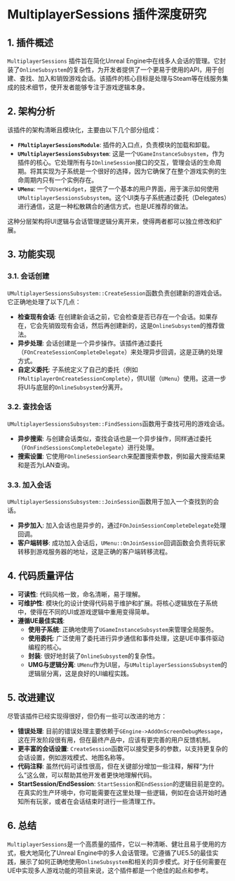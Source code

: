 
# MultiplayerSessions 插件深度研究

## 1. 插件概述

`MultiplayerSessions` 插件旨在简化Unreal Engine中在线多人会话的管理。它封装了`OnlineSubsystem`的复杂性，为开发者提供了一个更易于使用的API，用于创建、查找、加入和销毁游戏会话。该插件的核心目标是处理与Steam等在线服务集成的技术细节，使开发者能够专注于游戏逻辑本身。

## 2. 架构分析

该插件的架构清晰且模块化，主要由以下几个部分组成：

*   **`FMultiplayerSessionsModule`**: 插件的入口点，负责模块的加载和卸载。
*   **`UMultiplayerSessionsSubsystem`**: 这是一个`UGameInstanceSubsystem`，作为插件的核心。它处理所有与`IOnlineSession`接口的交互，管理会话的生命周期。将其实现为子系统是一个很好的选择，因为它确保了在整个游戏实例的生命周期内只有一个实例存在。
*   **`UMenu`**: 一个`UUserWidget`，提供了一个基本的用户界面，用于演示如何使用`UMultiplayerSessionsSubsystem`。这个UI类与子系统通过委托（Delegates）进行通信，这是一种松散耦合的通信方式，也是UE推荐的做法。

这种分层架构将UI逻辑与会话管理逻辑分离开来，使得两者都可以独立修改和扩展。

## 3. 功能实现

### 3.1. 会话创建

`UMultiplayerSessionsSubsystem::CreateSession`函数负责创建新的游戏会话。它正确地处理了以下几点：

*   **检查现有会话**: 在创建新会话之前，它会检查是否已存在一个会话。如果存在，它会先销毁现有会话，然后再创建新的，这是`OnlineSubsystem`的推荐做法。
*   **异步处理**: 会话创建是一个异步操作。该插件通过委托（`FOnCreateSessionCompleteDelegate`）来处理异步回调，这是正确的处理方式。
*   **自定义委托**: 子系统定义了自己的委托（例如`FMultiplayerOnCreateSessionComplete`），供UI层（`UMenu`）使用。这进一步将UI与底层的`OnlineSubsystem`分离开。

### 3.2. 查找会话

`UMultiplayerSessionsSubsystem::FindSessions`函数用于查找可用的游戏会话。

*   **异步搜索**: 与创建会话类似，查找会话也是一个异步操作，同样通过委托（`FOnFindSessionsCompleteDelegate`）进行处理。
*   **搜索设置**: 它使用`FOnlineSessionSearch`来配置搜索参数，例如最大搜索结果和是否为LAN查询。

### 3.3. 加入会话

`UMultiplayerSessionsSubsystem::JoinSession`函数用于加入一个查找到的会话。

*   **异步加入**: 加入会话也是异步的，通过`FOnJoinSessionCompleteDelegate`处理回调。
*   **客户端转移**: 成功加入会话后，`UMenu::OnJoinSession`回调函数会负责将玩家转移到游戏服务器的地址，这是正确的客户端转移流程。

## 4. 代码质量评估

*   **可读性**: 代码风格一致，命名清晰，易于理解。
*   **可维护性**: 模块化的设计使得代码易于维护和扩展。将核心逻辑放在子系统中，使得在不同的UI或游戏逻辑中重用变得简单。
*   **遵循UE最佳实践**:
    *   **使用子系统**: 正确地使用了`UGameInstanceSubsystem`来管理全局服务。
    *   **使用委托**: 广泛使用了委托进行异步通信和事件处理，这是UE中事件驱动编程的核心。
    *   **封装**: 很好地封装了`OnlineSubsystem`的复杂性。
    *   **UMG与逻辑分离**: `UMenu`作为UI层，与`UMultiplayerSessionsSubsystem`的逻辑层分离，这是良好的UI编程实践。

## 5. 改进建议

尽管该插件已经实现得很好，但仍有一些可以改进的地方：

*   **错误处理**: 目前的错误处理主要依赖于`GEngine->AddOnScreenDebugMessage`，这在开发阶段很有用，但在最终产品中，应该有更完善的用户反馈机制。
*   **更丰富的会话设置**: `CreateSession`函数可以接受更多的参数，以支持更复杂的会话设置，例如游戏模式、地图名称等。
*   **代码注释**: 虽然代码可读性很高，但在关键部分增加一些注释，解释“为什么”这么做，可以帮助其他开发者更快地理解代码。
*   **StartSession/EndSession**: `StartSession`和`EndSession`的逻辑目前是空的。在真实的生产环境中，你可能需要在这里处理一些逻辑，例如在会话开始时通知所有玩家，或者在会话结束时进行一些清理工作。

## 6. 总结

`MultiplayerSessions`是一个高质量的插件，它以一种清晰、健壮且易于使用的方式，极大地简化了Unreal Engine中的多人会话管理。它遵循了UE5.5的最佳实践，展示了如何正确地使用`OnlineSubsystem`和相关的异步模式。对于任何需要在UE中实现多人游戏功能的项目来说，这个插件都是一个绝佳的起点和参考。
